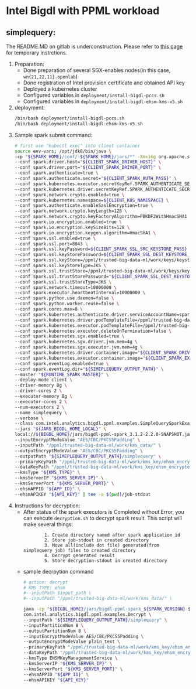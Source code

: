 # Intel Bigdl with PPML workload

## simplequery:
The README.MD on gitlab is underconstruction. Please refer to [this page](https://hackmd.io/@3oatvhDfTSqijOwo0tingw/Syp8dnHuj) for temporary instrctions.
1. Preparation:
	- Done preparation of several SGX-enables nodes(in this case, `wn{21,22,11}.openlab`)
	- Done registration of Intel provision certificate and obtained API key
	- Deployed a kubernetes cluster
	- Configured variables in `deployment/install-bigdl-pccs.sh`
	- Configured variables in `deployment/install-bigdl-ehsm-kms-v5.sh`
2. deployment:
	``` bash
	/bin/bash deployment/install-bigdl-pccs.sh
	/bin/bash deployment/install-bigdl-ehsm-kms-v5.sh
	```
3. Sample spark submit command:
	``` bash
	# first use "kubectl exec" into client container
	source env-vars; /opt/jdk8/bin/java \
	-cp "${SPARK_HOME}/conf/:${SPARK_HOME}/jars/*" -Xmx16g org.apache.spark.deploy.SparkSubmit \
	--conf spark.driver.host="${CLIENT_SPARK_DRIVER_HOST}" \
	--conf spark.driver.port="${CLIENT_SPARK_DRIVER_PORT}" \
	--conf spark.authenticate=true \
	--conf spark.authenticate.secret="${CLIENT_SPARK_AUTH_PASS}" \
	--conf spark.kubernetes.executor.secretKeyRef.SPARK_AUTHENTICATE_SECRET="${CLIENT_SPARK_LITERAL_AUTH_PASS_SECRET_NAME}:secret" \
	--conf spark.kubernetes.driver.secretKeyRef.SPARK_AUTHENTICATE_SECRET="${CLIENT_SPARK_LITERAL_AUTH_PASS_SECRET_NAME}:secret" \
	--conf spark.network.crypto.enabled=true \
	--conf spark.kubernetes.namespace=${CLIENT_K8S_NAMESPACE} \
	--conf spark.authenticate.enableSaslEncryption=true \
	--conf spark.network.crypto.keyLength=128 \
	--conf spark.network.crypto.keyFactoryAlgorithm=PBKDF2WithHmacSHA1 \
	--conf spark.io.encryption.enabled=true \
	--conf spark.io.encryption.keySizeBits=128 \
	--conf spark.io.encryption.keygen.algorithm=HmacSHA1 \
	--conf spark.ssl.enabled=true \
	--conf spark.ssl.port=8043 \
	--conf spark.ssl.keyPassword=${CLIENT_SPARK_SSL_SRC_KEYSTORE_PASS} \
	--conf spark.ssl.keyStorePassword=${CLIENT_SPARK_SSL_DEST_KEYSTORE_PASS} \
	--conf spark.ssl.keyStore=/ppml/trusted-big-data-ml/work/keys/keystore.jks \
	--conf spark.ssl.keyStoreType=JKS \
	--conf spark.ssl.trustStore=/ppml/trusted-big-data-ml/work/keys/keystore.jks \
	--conf spark.ssl.trustStorePassword="${CLIENT_SPARK_SSL_DEST_KEYSTORE_PASS}" \
	--conf spark.ssl.trustStoreType=JKS \
	--conf spark.network.timeout=10000000 \
	--conf spark.executor.heartbeatInterval=10000000 \
	--conf spark.python.use.daemon=false \
	--conf spark.python.worker.reuse=false \
	--conf spark.cores.max=8 \
	--conf spark.kubernetes.authenticate.driver.serviceAccountName=spark \
	--conf spark.kubernetes.driver.podTemplateFile=/ppml/trusted-big-data-ml/spark-driver-template.yaml \
	--conf spark.kubernetes.executor.podTemplateFile=/ppml/trusted-big-data-ml/spark-executor-template.yaml \
	--conf spark.kubernetes.executor.deleteOnTermination=false \
	--conf spark.kubernetes.sgx.enabled=true \
	--conf spark.kubernetes.sgx.driver.jvm.mem=4g \
	--conf spark.kubernetes.sgx.executor.jvm.mem=4g \
	--conf spark.kubernetes.driver.container.image="${CLIENT_SPARK_DRIVER_IMAGE}" \
	--conf spark.kubernetes.executor.container.image="${CLIENT_SPARK_EXECUTOR_IMAGE}" \
	--conf spark.eventLog.enabled=true \
	--conf spark.eventLog.dir="${SIMEPLEQUERY_OUTPUT_PATH}" \
	--master "${RUNTIME_SPARK_MASTER}" \
	--deploy-mode client \
	--driver-memory 8g \
	--driver-cores 2 \
	--executor-memory 8g \
	--executor-cores 2 \
	--num-executors 2 \
	--name simplequery \
	--verbose \
	--class com.intel.analytics.bigdl.ppml.examples.SimpleQuerySparkExample \
	--jars "${JARS_BIGDL_HOME_LOCAL}" \
	local://${BIGDL_HOME}/jars/bigdl-ppml-spark_3.1.2-2.2.0-SNAPSHOT.jar \
	--inputEncryptModeValue "AES/CBC/PKCS5Padding" \
	--inputPath "/ppml/trusted-big-data-ml/work/kms_data/" \
	--outputEncryptModeValue "AES/CBC/PKCS5Padding" \
	--outputPath "${SIMEPLEQUERY_OUTPUT_PATH}/simplequery" \
	--primaryKeyPath "/ppml/trusted-big-data-ml/work/kms_key/ehsm_encrypted_primary_key" \
	--dataKeyPath "/ppml/trusted-big-data-ml/work/kms_key/ehsm_encrypted_data_key" \
	--kmsType "${KMS_TYPE}" \
	--kmsServerIP "${KMS_SERVER_IP}" \
	--kmsServerPort "${KMS_SERVER_PORT}" \
	--ehsmAPPID "${APP_ID}" \
	--ehsmAPIKEY "${API_KEY}" | tee -a $(pwd)/job-stdout
	```
4. Instructions for decryption:
	- After status of the spark executors is Completed without Error, you can execute `decryption.sh` to decrypt spark result. This script will make several things:
		```
                1. Create directory named after spark application id
                2. Store job-stdout in created directory
                3. Move all(include dot file) generated(from simplequery job) files to created directory
                4. Decrypt generated result
                5. Store decryption-stdout in created directory
		```		
	- sample decrpytion command
		``` bash
		# action: decrypt
		# KMS_TYPE: ehsm
		#--inputPath $input_path \
		#--inputPath "/ppml/trusted-big-data-ml/work/kms_data/" \
		
		java -cp "${BIGDL_HOME}/jars/bigdl-ppml-spark_${SPARK_VERSION}-${BIGDL_VERSION}.jar:${SPARK_HOME}/jars/*:${SPARK_HOME}/examples/jars/*:${BIGDL_HOME}/jars/*" \
		com.intel.analytics.bigdl.ppml.examples.Decrypt \
		--inputPath "${SIMEPLEQUERY_OUTPUT_PATH}/simplequery" \
		--inputPartitionNum 8 \
		--outputPartitionNum 8 \
		--inputEncryptModeValue AES/CBC/PKCS5Padding \
		--outputEncryptModeValue plain_text \
		--primaryKeyPath "/ppml/trusted-big-data-ml/work/kms_key/ehsm_encrypted_primary_key" \
		--dataKeyPath "/ppml/trusted-big-data-ml/work/kms_key/ehsm_encrypted_data_key" \
		--kmsType EHSMKeyManagementService \
		--kmsServerIP "${KMS_SERVER_IP}" \
		--kmsServerPort "${KMS_SERVER_PORT}" \
		--ehsmAPPID "${APP_ID}" \
		--ehsmAPIKEY "${API_KEY}"
		```
